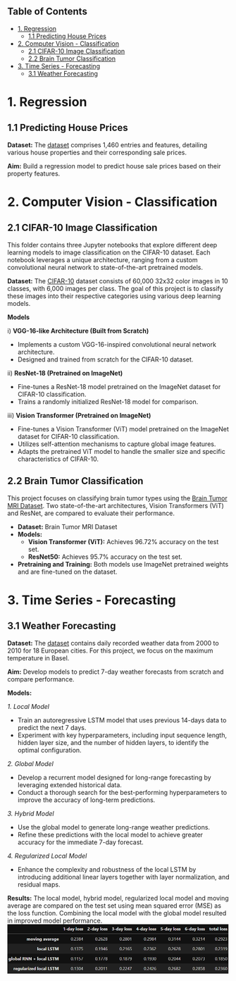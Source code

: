## Table of Contents  

- [1. Regression](#1-regression)  
  - [1.1 Predicting House Prices](#11-predicting-house-prices)  
- [2. Computer Vision - Classification](#2-computer-vision---classification)  
  - [2.1 CIFAR-10 Image Classification](#21-cifar-10-image-classification)  
  - [2.2 Brain Tumor Classification](#22-brain-tumor-classification)  
- [3. Time Series - Forecasting](#3-time-series---forecasting)  
  - [3.1 Weather Forecasting](#31-weather-forecasting)


# 1. Regression

## 1.1 Predicting House Prices

**Dataset:** The [dataset](https://www.kaggle.com/competitions/house-prices-advanced-regression-techniques) comprises 1,460 entries and features, detailing various house properties and their corresponding sale prices. 

**Aim:** Build a regression model to predict house sale prices based on their property features.

# 2. Computer Vision - Classification

## 2.1 CIFAR-10 Image Classification

This folder contains three Jupyter notebooks that explore different deep learning models to image classification on the CIFAR-10 dataset. Each notebook leverages a unique architecture, ranging from a custom convolutional neural network to state-of-the-art pretrained models.

**Dataset:** The [CIFAR-10](https://www.cs.toronto.edu/~kriz/cifar.html) dataset consists of 60,000 32x32 color images in 10 classes, with 6,000 images per class. The goal of this project is to classify these images into their respective categories using various deep learning models.

**Models**

i) **VGG-16-like Architecture (Built from Scratch)**

- Implements a custom VGG-16-inspired convolutional neural network architecture.
- Designed and trained from scratch for the CIFAR-10 dataset.

ii) **ResNet-18 (Pretrained on ImageNet)**

- Fine-tunes a ResNet-18 model pretrained on the ImageNet dataset for CIFAR-10 classification.
- Trains a randomly initialized ResNet-18 model for comparison.

iii) **Vision Transformer (Pretrained on ImageNet)**

- Fine-tunes a Vision Transformer (ViT) model pretrained on the ImageNet dataset for CIFAR-10 classification.
- Utilizes self-attention mechanisms to capture global image features.
- Adapts the pretrained ViT model to handle the smaller size and specific characteristics of CIFAR-10.

## 2.2 Brain Tumor Classification

This project focuses on classifying brain tumor types using the [Brain Tumor MRI Dataset](https://www.kaggle.com/datasets/masoudnickparvar/brain-tumor-mri-dataset). Two state-of-the-art architectures, Vision Transformers (ViT) and ResNet, are compared to evaluate their performance.

- **Dataset:** Brain Tumor MRI Dataset
- **Models:**
  - **Vision Transformer (ViT):** Achieves 96.72% accuracy on the test set.
  - **ResNet50:** Achieves 95.7% accuracy on the test set.
- **Pretraining and Training:** Both models use ImageNet pretrained weights and are fine-tuned on the dataset.

# 3. Time Series - Forecasting

## 3.1 Weather Forecasting

**Dataset:** The [dataset](https://github.com/florian-huber/weather_prediction_dataset) contains daily recorded weather data from 2000 to 2010 for 18 European cities. For this project, we focus on the maximum temperature in Basel.

**Aim:** Develop models to predict 7-day weather forecasts from scratch and compare performance.

**Models:** 

*1. Local Model*

 - Train an autoregressive LSTM model that uses previous 14-days data to predict the next 7 days. 
 - Experiment with key hyperparameters, including input sequence length, hidden layer size, and the number of hidden layers, to identify the optimal configuration.

*2. Global Model*

 - Develop a recurrent model designed for long-range forecasting by leveraging extended historical data.
 - Conduct a thorough search for the best-performing hyperparameters to improve the accuracy of long-term predictions.
 
*3. Hybrid Model*

 - Use the global model to generate long-range weather predictions.
 - Refine these predictions with the local model to achieve greater accuracy for the immediate 7-day forecast.

 *4. Regularized Local Model*

 - Enhance the complexity and robustness of the local LSTM by introducing additional linear layers together with layer normalization, and residual maps.

**Results:** The local model, hybrid model, regularized local model and moving average are compared on the test set using mean squared error (MSE) as the loss function. Combining the local model with the global model resulted in improved model performance.
![Table1: Local Model, Hybrid Model, Moving Avarage - 7 days prediction MSE](Time-Series---Forecasting/Results/daily_loss.png)
